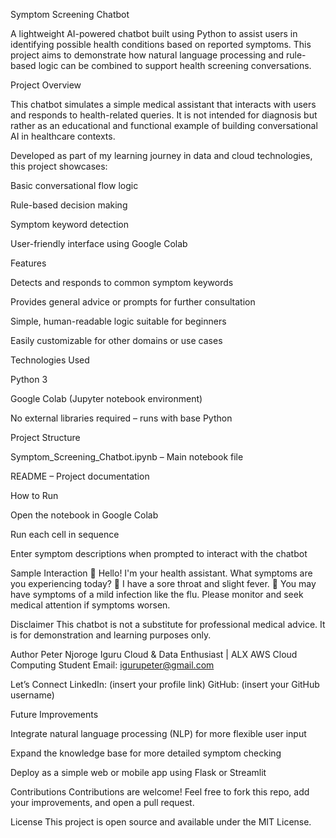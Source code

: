 Symptom Screening Chatbot

A lightweight AI-powered chatbot built using Python to assist users in identifying possible health conditions based on reported symptoms. This project aims to demonstrate how natural language processing and rule-based logic can be combined to support health screening conversations.

Project Overview

This chatbot simulates a simple medical assistant that interacts with users and responds to health-related queries. It is not intended for diagnosis but rather as an educational and functional example of building conversational AI in healthcare contexts.

Developed as part of my learning journey in data and cloud technologies, this project showcases:

Basic conversational flow logic

Rule-based decision making

Symptom keyword detection

User-friendly interface using Google Colab

Features

Detects and responds to common symptom keywords

Provides general advice or prompts for further consultation

Simple, human-readable logic suitable for beginners

Easily customizable for other domains or use cases

Technologies Used

Python 3

Google Colab (Jupyter notebook environment)

No external libraries required – runs with base Python

Project Structure

Symptom_Screening_Chatbot.ipynb – Main notebook file

README – Project documentation

How to Run

Open the notebook in Google Colab

Run each cell in sequence

Enter symptom descriptions when prompted to interact with the chatbot

Sample Interaction
🤖 Hello! I'm your health assistant. What symptoms are you experiencing today?
👤 I have a sore throat and slight fever.
🤖 You may have symptoms of a mild infection like the flu. Please monitor and seek medical attention if symptoms worsen.

Disclaimer
This chatbot is not a substitute for professional medical advice. It is for demonstration and learning purposes only.

Author
Peter Njoroge Iguru
Cloud & Data Enthusiast | ALX AWS Cloud Computing Student
Email: igurupeter@gmail.com

Let’s Connect
LinkedIn: (insert your profile link)
GitHub: (insert your GitHub username)

Future Improvements

Integrate natural language processing (NLP) for more flexible user input

Expand the knowledge base for more detailed symptom checking

Deploy as a simple web or mobile app using Flask or Streamlit

Contributions
Contributions are welcome! Feel free to fork this repo, add your improvements, and open a pull request.

License
This project is open source and available under the MIT License.
